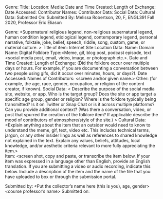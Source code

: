 Genre:
Title: 
Location:
Media:
Date and Time Created: 
Length of Exchange: 
Date Accessed: 
Contributor Names:
Contributor Data:
Social Data:
Cultural Data:
Submitted On:
Submitted By: Melissa Robertson, 20, F, ENGL391 Fall 2020, Professor Eric Eliason

Genre: <Supernatural religious legend, non-religious supernatural legend, human condition legend, etiological legend, contemporary legend, personal narrative, folktale, joke, belief, speech, riddle, song, custom, game, or material culture. > 
Title of item: <make up a title that highlights any distinctive content in the item.> 
Internet Site Location Data: 
Name: <the URL or web address.> 
Domain Name: 
Digital Folklore Type:<Meme, gif, blog post, podcast episode, text <social media post, email, video, image, or photograph etc.>. 
Date and Time Created: 
Length of Exchange: (Did the folklore occur over multiple days or hours. For example, if you are documenting a conversation between two people using gifs, did it occur over minutes, hours, or days?). 
Date Accessed: 
Names of Contributors: <screen and/or given name.> 
Other: (for example, the age, race, gender, occupation, or religion of the content creator, if known).
Social Data: < Describe the purpose of the social media site, website, or app. Who is the target group? Does the site or app target a specific age group, gender or religion? Where is the folklore typically being transmitted? Is it on Twitter or Snap Chat or is it across multiple platforms? Can you provide additional context? (Was there a conversation, video, or post that spurred the creation of the folklore item? If applicable describe the mood of contributors of atmosphere/style of the site.) > 
Cultural Data: <Explain anything about the item that an outsider would need to know to understand the meme, gif, text, video etc. This includes technical terms, jargon, or any other insider lingo as well as references to shared knowledge not explained in the text. Explain any values, beliefs, attitudes, local knowledge, and/or aesthetic criteria relevant to more fully appreciating the item.>  
Item: <screen shot, copy and paste, or transcribe the item below. If your item was expressed in a language other than English, provide an English translation. If you are submitting a video or audio recording, indicate this below. Include a description of the item and the name of the file that you have uploaded to box or through the submission portal. 


 Submitted by: <Put the collector’s name here (this is you), age, gender> <semester and course number> <course professor’s name> Submitted on: <date submitted>


